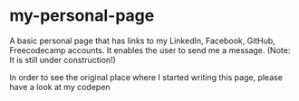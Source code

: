 # my-personal-page
A basic personal page that has links to my LinkedIn, Facebook, GitHub, Freecodecamp accounts. It enables  the user to send me a message. (Note: It is still under construction!)

In order to see the original place where I started writing this page, please have a look at my codepen
